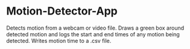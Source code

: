 # Motion-Detector-App
Detects motion from a webcam or video file. Draws a green box around detected motion and logs the start and end times of any motion being detected. Writes motion time to a .csv file.
